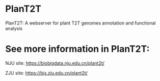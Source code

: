 # PlanT2T
PlanT2T: A webserver for plant T2T genomes annotation and functional analysis

# See more information in PlanT2T:
NJU site: https://biobigdata.nju.edu.cn/plant2t/

ZJU site: https://bis.zju.edu.cn/plant2t/
